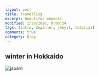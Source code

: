 ```yaml
---
layout: post
title: Travelling
excerpt: Beautiful moments
modified: 2/29/2016, 9:00:24
tags: [intro, beginner, jekyll, tutorial]
comments: true
category: blog
---
```


## winter in Hokkaido
![japan1](images/IMG_1320.JPG)

